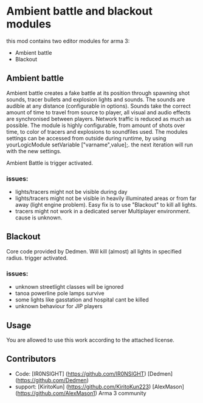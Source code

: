 # Ambient battle and blackout modules
this mod contains two editor modules for arma 3:
- Ambient battle
- Blackout

## Ambient battle
Ambient  battle creates a fake battle at its position through spawning shot sounds, tracer bullets and explosion lights and sounds. The sounds are audible at any distance (configurable in options). Sounds take the correct amount of time to travel from source to player, all visual and audio effects are synchronised between players. Network traffic is reduced as much as possible. 
The module is highly configurable, from amount of shots over time, to color of tracers and explosions to soundfiles used. 
The modules settings can be accessed from outside during runtime, by using yourLogicModule setVariable ["varname",value];. the next iteration will run with the new settings.

Ambient Battle is trigger activated.

### issues:
- lights/tracers might not be visible during day
- lights/tracers might not be visible in heavily illuminated areas or from far away (light engine problem). Easy fix is to use "Blackout" to kill all lights.
- tracers might not work in a dedicated server Multiplayer environment. cause is unknown.

## Blackout
Core code provided by Dedmen. Will kill (almost) all lights in specified radius. trigger activated.

### issues:
- unknown streetlight classes will be ignored
- tanoa powerline pole lamps survive
- some lights like gasstation and hospital cant be killed
- unknown behaviour for JIP players
## Usage
You are allowed to use this work according to the attached license.

## Contributors
- Code:
[IR0NSIGHT] (https://github.com/IR0NSIGHT)
[Dedmen] (https://github.com/Dedmen)
- support:
[KiritoKun] (https://github.com/KiritoKun223)
[AlexMason] (https://github.com/AlexMason1)
Arma 3 community 
